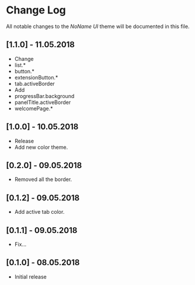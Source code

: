 # Change Log
All notable changes to the _NoName UI_ theme will be documented in this file.

## [1.1.0] - 11.05.2018
- Change
 - list.*
 - button.*
 - extensionButton.*
 - tab.activeBorder
- Add
 - progressBar.background
 - panelTitle.activeBorder
 - welcomePage.*

## [1.0.0] - 10.05.2018
- Release
- Add new color theme.

## [0.2.0] - 09.05.2018
- Removed all the border.

## [0.1.2] - 09.05.2018
- Add active tab color.

## [0.1.1] - 09.05.2018
- Fix...

## [0.1.0] - 08.05.2018
- Initial release
